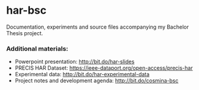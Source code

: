 # har-bsc
Documentation, experiments and source files accompanying my Bachelor Thesis project.

### Additional materials:
- Powerpoint presentation: http://bit.do/har-slides
- PRECIS HAR Dataset: https://ieee-dataport.org/open-access/precis-har
- Experimental data: http://bit.do/har-experimental-data
- Project notes and development agenda: http://bit.do/cosmina-bsc 
